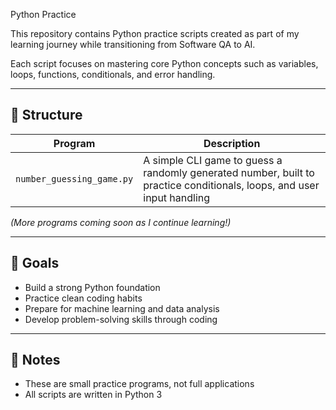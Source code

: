 Python Practice

This repository contains Python practice scripts created as part of my learning journey while transitioning from Software QA to AI.

Each script focuses on mastering core Python concepts such as variables, loops, functions, conditionals, and error handling.

---

## 📂 Structure

| Program | Description |
|---------|-------------|
| `number_guessing_game.py` | A simple CLI game to guess a randomly generated number, built to practice conditionals, loops, and user input handling |

*(More programs coming soon as I continue learning!)*

---

## 🚀 Goals

- Build a strong Python foundation
- Practice clean coding habits
- Prepare for machine learning and data analysis
- Develop problem-solving skills through coding

---

## 📌 Notes

- These are small practice programs, not full applications
- All scripts are written in Python 3
